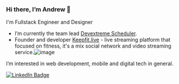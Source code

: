 ### Hi there, I’m Andrew 👋

<!--
**andrewmakarov/andrewmakarov** is a ✨ _special_ ✨ repository because its `README.md` (this file) appears on your GitHub profile.

Here are some ideas to get you started:

- 🔭 I’m currently working on ...
- 🌱 I’m currently learning ...
- 👯 I’m looking to collaborate on ...
- 🤔 I’m looking for help with ...
- 💬 Ask me about ...
- 📫 How to reach me: ...
- 😄 Pronouns: ...
- ⚡ Fun fact: ...
-->

I'm Fullstack Engineer and Designer

- I’m currently the team lead [Devextreme Scheduler](https://js.devexpress.com/Demos/WidgetsGallery/Demo/Scheduler/Overview/).
- Founder and developer [Keepfit.live](https://keepfit.live) - live streaming platform that focused on fitness, it's a mix social network and video streaming service.![image](https://user-images.githubusercontent.com/25015864/167297968-b5a12b26-3526-4d4f-8149-1d471da7740d.gif)


I’m interested in web development, mobile and digital tech in general.

<div id="badges">
  <a href="https://www.linkedin.com/in/dev-andrew-makarov/">
    <img src="https://img.shields.io/badge/LinkedIn-blue?style=for-the-badge&logo=linkedin&logoColor=white" alt="LinkedIn Badge"/>
  </a>
</div>

